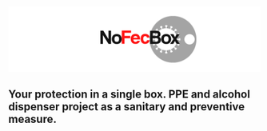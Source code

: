 <img src="/src/nofecboxheader.png">
<h2> Your protection in a single box. PPE and alcohol dispenser project as a sanitary and preventive measure.
